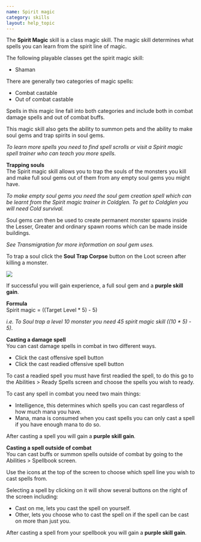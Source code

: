 ```yaml
---
name: Spirit magic
category: skills
layout: help_topic
---
```

The **Spirit Magic** skill is a class magic skill. The magic skill determines what spells you can learn from the spirit line of magic.

The following playable classes get the spirit magic skill:

*   Shaman

There are generally two categories of magic spells:

*   Combat castable
*   Out of combat castable

Spells in this magic line fall into both categories and include both in combat damage spells and out of combat buffs.

This magic skill also gets the ability to summon pets and the ability to make soul gems and trap spirits in soul gems.

_To learn more spells you need to find spell scrolls or visit a Spirit magic spell trainer who can teach you more spells._

**Trapping souls**  
The Spirit magic skill allows you to trap the souls of the monsters you kill and make full soul gems out of them from any empty soul gems you might have.

_To make empty soul gems you need the soul gem creation spell which can be learnt from the Spirit magic trainer in Coldglen. To get to Coldglen you will need Cold survival._

Soul gems can then be used to create permanent monster spawns inside the Lesser, Greater and ordinary spawn rooms which can be made inside buildings.

_See Transmigration for more information on soul gem uses._

To trap a soul click the **Soul Trap Corpse** button on the Loot screen after killing a monster. 

[![](https://lohcdn.com/images/t_soultrap.jpg)](https://lohcdn.com/images/soultrap.jpg)

If successful you will gain experience, a full soul gem and a **purple skill gain**.

**Formula**  
Spirit magic = ((Target Level \* 5) - 5)

_i.e. To Soul trap a level 10 monster you need 45 spirit magic skill ((10 \* 5) - 5)._

**Casting a damage spell**  
You can cast damage spells in combat in two different ways.

*   Click the cast offensive spell button
*   Click the cast readied offensive spell button

To cast a readied spell you must have first readied the spell, to do this go to the Abilities > Ready Spells screen and choose the spells you wish to ready.

To cast any spell in combat you need two main things:

*   Intelligence, this determines which spells you can cast regardless of how much mana you have.
*   Mana, mana is consumed when you cast spells you can only cast a spell if you have enough mana to do so.

After casting a spell you will gain a **purple skill gain**.

**Casting a spell outside of combat**  
You can cast buffs or summon spells outside of combat by going to the Abilities > Spellbook screen.

Use the icons at the top of the screen to choose which spell line you wish to cast spells from. 

Selecting a spell by clicking on it will show several buttons on the right of the screen including:

*   Cast on me, lets you cast the spell on yourself.
*   Other, lets you choose who to cast the spell on if the spell can be cast on more than just you.

After casting a spell from your spellbook you will gain a **purple skill gain**.